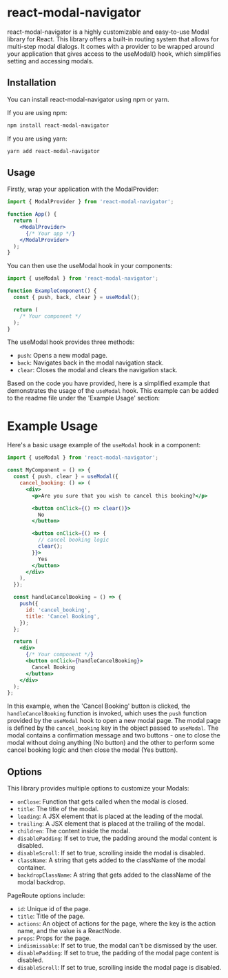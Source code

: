 
# react-modal-navigator

react-modal-navigator is a highly customizable and easy-to-use Modal library for React. This library offers a built-in routing system that allows for multi-step modal dialogs. It comes with a provider to be wrapped around your application that gives access to the useModal() hook, which simplifies setting and accessing modals.

## Installation

You can install react-modal-navigator using npm or yarn.

If you are using npm:

```bash
npm install react-modal-navigator
```

If you are using yarn:

```bash
yarn add react-modal-navigator
```

## Usage

Firstly, wrap your application with the ModalProvider:

```jsx
import { ModalProvider } from 'react-modal-navigator';

function App() {
  return (
    <ModalProvider>
      {/* Your app */}
    </ModalProvider>
  );
}
```

You can then use the useModal hook in your components:

```jsx
import { useModal } from 'react-modal-navigator';

function ExampleComponent() {
  const { push, back, clear } = useModal();

  return (
    /* Your component */
  );
}
```

The useModal hook provides three methods:

- `push`: Opens a new modal page.
- `back`: Navigates back in the modal navigation stack.
- `clear`: Closes the modal and clears the navigation stack.

Based on the code you have provided, here is a simplified example that demonstrates the usage of the `useModal` hook. This example can be added to the readme file under the 'Example Usage' section:


# Example Usage

Here's a basic usage example of the `useModal` hook in a component:

```jsx
import { useModal } from 'react-modal-navigator';

const MyComponent = () => {
  const { push, clear } = useModal({
    cancel_booking: () => (
      <div>
        <p>Are you sure that you wish to cancel this booking?</p>

        <button onClick={() => clear()}>
          No
        </button>

        <button onClick={() => {
          // cancel booking logic
          clear();
        }}>
          Yes
        </button>
      </div>
    ),
  });

  const handleCancelBooking = () => {
    push({
      id: 'cancel_booking',
      title: 'Cancel Booking',
    });
  };

  return (
    <div>
      {/* Your component */}
      <button onClick={handleCancelBooking}>
        Cancel Booking
      </button>
    </div>
  );
};
```

In this example, when the 'Cancel Booking' button is clicked, the `handleCancelBooking` function is invoked, which uses the `push` function provided by the `useModal` hook to open a new modal page. The modal page is defined by the `cancel_booking` key in the object passed to `useModal`. The modal contains a confirmation message and two buttons - one to close the modal without doing anything (No button) and the other to perform some cancel booking logic and then close the modal (Yes button).

## Options

This library provides multiple options to customize your Modals:

- `onClose`: Function that gets called when the modal is closed.
- `title`: The title of the modal.
- `leading`: A JSX element that is placed at the leading of the modal.
- `trailing`: A JSX element that is placed at the trailing of the modal.
- `children`: The content inside the modal.
- `disablePadding`: If set to true, the padding around the modal content is disabled.
- `disableScroll`: If set to true, scrolling inside the modal is disabled.
- `className`: A string that gets added to the className of the modal container.
- `backdropClassName`: A string that gets added to the className of the modal backdrop.

PageRoute options include:

- `id`: Unique id of the page.
- `title`: Title of the page.
- `actions`: An object of actions for the page, where the key is the action name, and the value is a ReactNode.
- `props`: Props for the page.
- `indismissable`: If set to true, the modal can't be dismissed by the user.
- `disablePadding`: If set to true, the padding of the modal page content is disabled.
- `disableScroll`: If set to true, scrolling inside the modal page is disabled.
